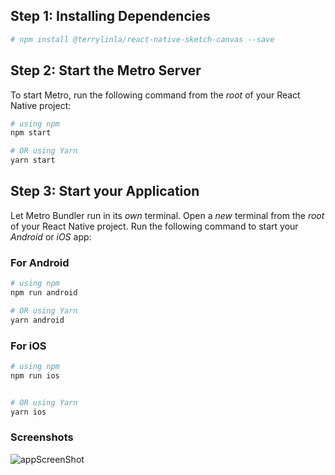 ## Step 1: Installing Dependencies

```bash
# npm install @terrylinla/react-native-sketch-canvas --save
```

## Step 2: Start the Metro Server

To start Metro, run the following command from the _root_ of your React Native project:

```bash
# using npm
npm start

# OR using Yarn
yarn start
```

## Step 3: Start your Application

Let Metro Bundler run in its _own_ terminal. Open a _new_ terminal from the _root_ of your React Native project. Run the following command to start your _Android_ or _iOS_ app:

### For Android

```bash
# using npm
npm run android

# OR using Yarn
yarn android
```

### For iOS

```bash
# using npm
npm run ios


# OR using Yarn
yarn ios
```

### Screenshots

![appScreenShot](https://github.com/Swaroop103545/drawingApp/assets/89529252/55a96962-6dc8-4d49-a5f9-e229e11c00fe)
